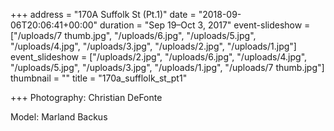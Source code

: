 +++
address = "170A Suffolk St (Pt.1)"
date = "2018-09-06T20:06:41+00:00"
duration = "Sep 19–Oct 3, 2017"
event-slideshow = ["/uploads/7 thumb.jpg", "/uploads/6.jpg", "/uploads/5.jpg", "/uploads/4.jpg", "/uploads/3.jpg", "/uploads/2.jpg", "/uploads/1.jpg"]
event_slideshow = ["/uploads/2.jpg", "/uploads/6.jpg", "/uploads/4.jpg", "/uploads/5.jpg", "/uploads/3.jpg", "/uploads/1.jpg", "/uploads/7 thumb.jpg"]
thumbnail = ""
title = "170a_sufflolk_st_pt1"

+++
Photography: Christian DeFonte

Model: Marland Backus